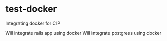 # test-docker
Integrating docker for CIP

Will integrate rails app using docker
Will integrate postgress using docker
